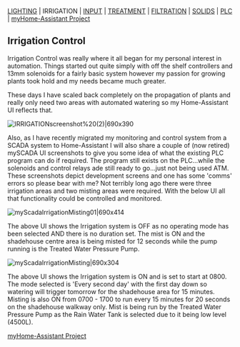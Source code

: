[LIGHTING](https://community.home-assistant.io/t/lighting-control-pir-sensors-and-occupation/131955) | IRRIGATION | [INPUT](https://community.home-assistant.io/t/input-streams/133606) |  [TREATMENT](https://community.home-assistant.io/t/treatment-processes/132729) | [FILTRATION](https://community.home-assistant.io/t/filtration-streams/133086) | [SOLIDS](https://community.home-assistant.io/t/solids-filtrate-recovery/133450) | [PLC](https://community.home-assistant.io/t/plc-programming/133839) | [myHome-Assistant Project](https://community.home-assistant.io/t/myhome-assistant-project/131756)

## Irrigation Control
Irrigation Control was really where it all began for my personal interest in automation.
Things started out quite simply with off the shelf controllers and 13mm solenoids for a fairly basic system however my passion for growing plants took hold and my needs became much greater.

These days I have scaled back completely on the propagation of plants and really only need two areas with automated watering so my Home-Assistant UI reflects that.

![IRRIGATIONscreenshot%20(2)|690x390](upload://uRNmhJkTiARkQAoHUjrNDOH52il.png) 

Also, as I have recently migrated my monitoring and control system from a SCADA system to Home-Assistant I will also share a couple of (now retired) mySCADA UI screenshots to give you some idea of what the existing PLC program can do if required. The program still exists on the PLC...while the solenoids and control relays ade still ready to go...just not being used ATM. These screenshots depict development screens and one has some 'comms' errors so please bear with me? Not terribly long ago there were three irrigation areas and two misting areas were required. With the below UI all that functionality could be controlled and monitored.

![myScadaIrrigationMisting01|690x414](upload://iWoRzKh0ZBemCrScbPNGi1M30vB.png) 

The above UI shows the Irrigation system is OFF as no operating mode has been selected AND there is no duration set. The mist is ON and the shadehouse centre area is being misted for 12 seconds while the pump running is the Treated Water Pressure Pump.

![myScadaIrrigationMisting|690x304](upload://iVVYIqqlW4I2IPJtDoOUVLLWlrY.png)

The above UI shows the Irrigation system is ON and is set to start at 0800. The mode selected is 'Every second day' with the first day down so watering will trigger tomorrow for the shadehouse area for 15 minutes. Misting is also ON from 0700 - 1700 to run every 15 minutes for 20 seconds on the shadehouse walkway only. Mist is being run by the Treated Water Pressure Pump as the Rain Water Tank is selected due to it being low level (4500L).

[myHome-Assistant Project](https://community.home-assistant.io/t/myhome-assistant-project/131756)
